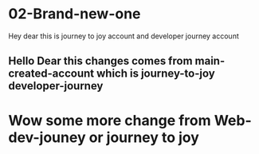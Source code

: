 # 02-Brand-new-one
Hey dear this is journey to joy account and developer journey account
## Hello Dear this changes comes from main-created-account which is journey-to-joy developer-journey

# Wow some more change from Web-dev-jouney or journey to joy
